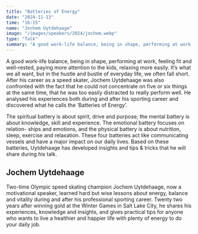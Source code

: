 ```yaml
---
title: "Batteries of Energy"
date: "2024-11-13"
time: "16:15"
name: "Jochem Uytdehaage"
image: "/images/speakers/2024/jochem.webp"
type: "Talk"
summary: "A good work-life balance, being in shape, performing at work, feeling fit and well-rested, paying more attention to the kids, relaxing more easily."
---
```


A good work-life balance, being in shape, performing at work, feeling fit and well-rested, paying more attention to the kids, relaxing more easily. It’s what we all want, but in the hustle and bustle of everyday life, we often fall short. After his career as a speed skater, Jochem Uytdehaage was also confronted with the fact that he could not concentrate on five or six things at the same time, that he was too easily distracted to really perform well. He analysed his experiences both during and after his sporting career and discovered what he calls the ‘Batteries of Energy’.

The spiritual battery is about spirit, drive and purpose; the mental battery is about knowledge, skill and experience. The emotional battery focuses on relation- ships and emotions, and the physical battery is about nutrition, sleep, exercise and relaxation. These four batteries act like communicating vessels and have a major impact on our daily lives. Based on these batteries, Uytdehaage has developed insights and tips & tricks that he will share during his talk.

## Jochem Uytdehaage

Two-time Olympic speed skating champion Jochem Uytdehaage, now a motivational speaker, learned hard but wise lessons about energy, balance and vitality during and after his professional sporting career. Twenty two years after winning gold at the Winter Games in Salt Lake City, he shares his experiences, knowledge and insights, and gives practical tips for anyone who wants to live a healthier and happier life with plenty of energy to do your daily job.
